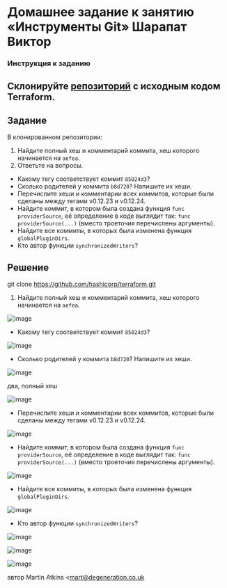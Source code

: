 # Домашнее задание к занятию «Инструменты Git» Шарапат Виктор

### Инструкция к заданию
 Склонируйте [репозиторий](https://github.com/hashicorp/terraform) с исходным кодом Terraform.
------

## Задание

В клонированном репозитории:

1. Найдите полный хеш и комментарий коммита, хеш которого начинается на `aefea`.
2. Ответьте на вопросы.

* Какому тегу соответствует коммит `85024d3`?
* Сколько родителей у коммита `b8d720`? Напишите их хеши.
* Перечислите хеши и комментарии всех коммитов, которые были сделаны между тегами  v0.12.23 и v0.12.24.
* Найдите коммит, в котором была создана функция `func providerSource`, её определение в коде выглядит так: `func providerSource(...)` (вместо троеточия перечислены аргументы).
* Найдите все коммиты, в которых была изменена функция `globalPluginDirs`.
* Кто автор функции `synchronizedWriters`? 


## Решение
git clone https://github.com/hashicorp/terraform.git

1. Найдите полный хеш и комментарий коммита, хеш которого начинается на `aefea`.

![image](https://github.com/sharvik22/02-git-04-tools/assets/136818757/579f3a88-e764-48bf-a5f1-2be9fa85eb5b)

* Какому тегу соответствует коммит `85024d3`?

![image](https://github.com/sharvik22/02-git-04-tools/assets/136818757/4cf79e58-35d7-411f-869d-929e4e7b833e)


* Сколько родителей у коммита `b8d720`? Напишите их хеши.

![image](https://github.com/sharvik22/02-git-04-tools/assets/136818757/1609ea4b-3424-4068-aa54-84e22b2fc4fc)

два, полный хеш

![image](https://github.com/sharvik22/02-git-04-tools/assets/136818757/262a260e-4a01-4718-9da7-707a571f1583)


* Перечислите хеши и комментарии всех коммитов, которые были сделаны между тегами  v0.12.23 и v0.12.24.

![image](https://github.com/sharvik22/02-git-04-tools/assets/136818757/19658343-70c0-4e0d-a461-f55bac12cf34)


* Найдите коммит, в котором была создана функция `func providerSource`, её определение в коде выглядит так: `func providerSource(...)` (вместо троеточия перечислены аргументы).

![image](https://github.com/sharvik22/02-git-04-tools/assets/136818757/4c5e9081-7eac-4e12-9a7d-0b865aaeb2c4)


* Найдите все коммиты, в которых была изменена функция `globalPluginDirs`.

![image](https://github.com/sharvik22/02-git-04-tools/assets/136818757/606a51cc-b2e4-49ba-9cdf-05a5ad978640)


* Кто автор функции `synchronizedWriters`? 

![image](https://github.com/sharvik22/02-git-04-tools/assets/136818757/e70e57f7-8fa4-468d-a6b6-0f0d6c200663)

![image](https://github.com/sharvik22/02-git-04-tools/assets/136818757/dd9cf7e1-2a23-4e3b-b98b-d6ff9a56c499)

![image](https://github.com/sharvik22/02-git-04-tools/assets/136818757/1433a26e-bb2e-4664-9b01-9aaafa6679cf)

автор Martin Atkins <mart@degeneration.co.uk
